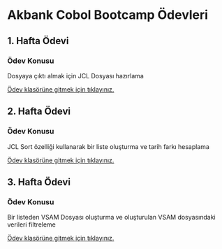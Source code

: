 
# Akbank Cobol Bootcamp Ödevleri

## 1. Hafta Ödevi

### Ödev Konusu
Dosyaya çıktı almak için JCL Dosyası hazırlama

[Ödev klasörüne gitmek için tıklayınız.](https://github.com/BurakDeyirmenci/Cobol_Course_Homeworks/tree/main/Homework1)


## 2. Hafta Ödevi

### Ödev Konusu
JCL Sort özelliği kullanarak bir liste oluşturma ve tarih farkı hesaplama

[Ödev klasörüne gitmek için tıklayınız.](https://github.com/BurakDeyirmenci/Cobol_Course_Homeworks/tree/main/Homework2)


## 3. Hafta Ödevi

### Ödev Konusu
Bir listeden VSAM Dosyası oluşturma ve oluşturulan VSAM dosyasındaki verileri filtreleme

[Ödev klasörüne gitmek için tıklayınız.](https://github.com/BurakDeyirmenci/Cobol_Course_Homeworks/tree/main/Homework3)
